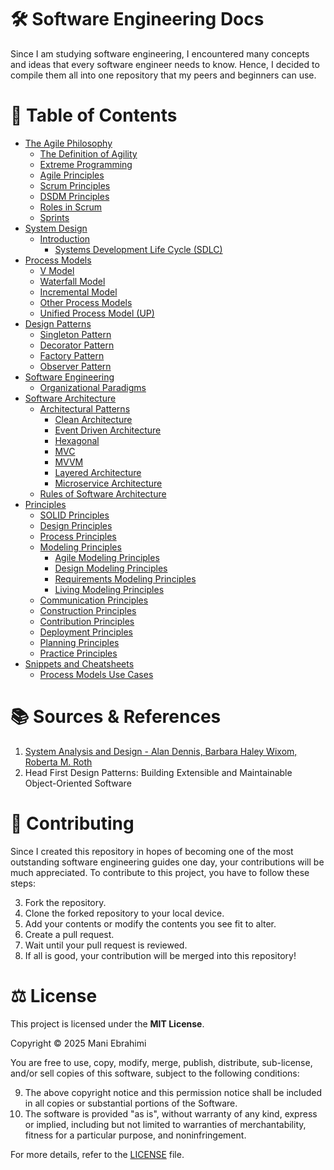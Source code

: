 
# 🛠️ Software Engineering Docs

Since I am studying software engineering, I encountered many concepts and ideas that every software engineer needs to know. Hence, I decided to compile them all into one repository that my peers and beginners can use.

# 📃 Table of Contents

- [The Agile Philosophy](The%20Agile%20Philosophy)
	- [The Definition of Agility](The%20Agile%20Philosophy/The%20Definition%20of%20Agility.md)
	- [Extreme Programming](The%20Agile%20Philosophy/Extreme%20Programming%20(XP).md)
	- [Agile Principles](The%20Agile%20Philosophy/Agile%20Principles.md)
	- [Scrum Principles](The%20Agile%20Philosophy/Scrum%20Principles.md)
	- [DSDM Principles](The%20Agile%20Philosophy/DSDM%20Principles.md)
	- [Roles in Scrum](The%20Agile%20Philosophy/Roles%20in%20Scrum.md)
	- [Sprints](The%20Agile%20Philosophy/Sprints.md)
- [System Design](/System%20Design/)
	- [Introduction](/System%20Design/Introduction/)
		- [Systems Development Life Cycle (SDLC)](Systems%20Development%20Life%20Cycle%20(SDLC).md)
- [Process Models](/Process%20Models/)
	- [V Model](/Process%20Models/V-Model.md)
	- [Waterfall Model](Process%20Models/Waterfall%20Model.md)
	- [Incremental Model](Process%20Models/Incremental%20Model.md)
	- [Other Process Models](Process%20Models/Other%20Process%20Models.md)
	- [Unified Process Model (UP)](Process%20Models/Unified%20Process%20Model%20(UP).md)
- [Design Patterns](Design%20Patterns)
	- [Singleton Pattern](Design%20Patterns/Singleton%20Pattern.md)
	- [Decorator Pattern](Design%20Patterns/Decorator%20Pattern.md)
	- [Factory Pattern](Design%20Patterns/Factory%20Pattern.md)
	- [Observer Pattern](Design%20Patterns/Observer%20Pattern.md)
- [Software Engineering](Software%20Engineering)
	- [Organizational Paradigms](Software%20Engineering/Organizational%20Paradigms.md)
- [Software Architecture](Software%20Architecture)
	- [Architectural Patterns](Software%20Architecture/Architectural%20Patterns)
		- [Clean Architecture](Software%20Architecture/Architectural%20Patterns/Clean%20Architecture.md)
		- [Event Driven Architecture](Software%20Architecture/Architectural%20Patterns/EDA.md)
		- [Hexagonal](Software%20Architecture/Architectural%20Patterns/Hexagonal.md)
		- [MVC](Software%20Architecture/Architectural%20Patterns/MVC.md)
		- [MVVM](Software%20Architecture/Architectural%20Patterns/MVVM.md)
		- [Layered Architecture](Software%20Architecture/Architectural%20Patterns/Layered%20Architecture.md)
		- [Microservice Architecture](Software%20Architecture/Architectural%20Patterns/Microservice%20Architecture.md)
	- [Rules of Software Architecture](Software%20Architecture/Rules%20of%20Software%20Architecture.md)
- [Principles](Principles)
	- [SOLID Principles](Principles/SOLID%20Principles.md)
	- [Design Principles](Principles/Design%20Principles.md)
	- [Process Principles](Principles/Process%20Principles.md)
	- [Modeling Principles](Principles/Modeling%20Principles)
		- [Agile Modeling Principles](Principles/Modeling%20Principles/Agile%20Modeling%20Principles.md)
		- [Design Modeling Principles](Principles/Modeling%20Principles/Design%20Modeling%20Principles.md)
		- [Requirements Modeling Principles](Principles/Modeling%20Principles/Requirements%20Modeling%20Principles.md)
		- [Living Modeling Principles](Principles/Modeling%20Principles/Living%20Modeling%20Principles.md)
	- [Communication Principles](Principles/Communication%20Principles.md)
	- [Construction Principles](Principles/Construction%20Principles.md)
	- [Contribution Principles](Principles/Contribution%20Principles.md)
	- [Deployment Principles](Principles/Deployment%20Principles.md)
	- [Planning Principles](Principles/Planning%20Principles.md)
	- [Practice Principles](Principles/Practice%20Principles.md)
- [Snippets and Cheatsheets](Snippets%20and%20Cheatsheets)
	- [Process Models Use Cases](Snippets%20and%20Cheatsheets/Process%20Models%20Use%20cases.md)


# 📚 Sources & References

1. [System Analysis and Design - Alan Dennis, Barbara Haley Wixom, Roberta M. Roth](https://www.uoitc.edu.iq/images/documents/informatics-institute/Competitive_exam/Systemanalysisanddesign.pdf)
2. Head First Design Patterns: Building Extensible and Maintainable Object-Oriented Software


# 🤝 Contributing

Since I created this repository in hopes of becoming one of the most outstanding software engineering guides one day, your contributions will be much appreciated. To contribute to this project, you have to follow these steps:

3. Fork the repository.
4. Clone the forked repository to your local device.
5. Add your contents or modify the contents you see fit to alter.
6. Create a pull request.
7. Wait until your pull request is reviewed.
8. If all is good, your contribution will be merged into this repository!

# ⚖️ License

This project is licensed under the **MIT License**.

Copyright © 2025 Mani Ebrahimi

You are free to use, copy, modify, merge, publish, distribute, sub-license, and/or sell copies of this software, subject to the following conditions:

9. The above copyright notice and this permission notice shall be included in all copies or substantial portions of the Software.
10. The software is provided "as is", without warranty of any kind, express or implied, including but not limited to warranties of merchantability, fitness for a particular purpose, and noninfringement.

For more details, refer to the [LICENSE](/LICENSE) file.